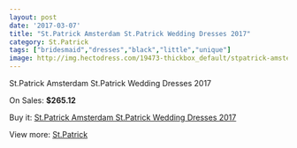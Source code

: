 ```yaml
---
layout: post
date: '2017-03-07'
title: "St.Patrick Amsterdam St.Patrick Wedding Dresses 2017"
category: St.Patrick
tags: ["bridesmaid","dresses","black","little","unique"]
image: http://img.hectodress.com/19473-thickbox_default/stpatrick-amsterdam-stpatrick-wedding-dresses-2013.jpg
---
```

St.Patrick Amsterdam St.Patrick Wedding Dresses 2017

On Sales: **$265.12**
<a href="https://www.hectodress.com/stpatrick/9125-stpatrick-amsterdam-stpatrick-wedding-dresses-2013.html"><amp-img layout="responsive" width="600" height="600" src="//img.hectodress.com/19473-thickbox_default/stpatrick-amsterdam-stpatrick-wedding-dresses-2013.jpg" alt="St.Patrick Amsterdam St.Patrick Wedding Dresses 2017 0" /></a>
<a href="https://www.hectodress.com/stpatrick/9125-stpatrick-amsterdam-stpatrick-wedding-dresses-2013.html"><amp-img layout="responsive" width="600" height="600" src="//img.hectodress.com/19475-thickbox_default/stpatrick-amsterdam-stpatrick-wedding-dresses-2013.jpg" alt="St.Patrick Amsterdam St.Patrick Wedding Dresses 2017 1" /></a>
<a href="https://www.hectodress.com/stpatrick/9125-stpatrick-amsterdam-stpatrick-wedding-dresses-2013.html"><amp-img layout="responsive" width="600" height="600" src="//img.hectodress.com/19474-thickbox_default/stpatrick-amsterdam-stpatrick-wedding-dresses-2013.jpg" alt="St.Patrick Amsterdam St.Patrick Wedding Dresses 2017 2" /></a>

Buy it: [St.Patrick Amsterdam St.Patrick Wedding Dresses 2017](https://www.hectodress.com/stpatrick/9125-stpatrick-amsterdam-stpatrick-wedding-dresses-2013.html "St.Patrick Amsterdam St.Patrick Wedding Dresses 2017")

View more: [St.Patrick](https://www.hectodress.com/153-stpatrick "St.Patrick")